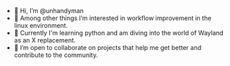 - 👋 Hi, I’m @unhandyman
- 👀 Among other things I’m interested in workflow improvement in the linux environment.
- 🌱 Currently I'm learning python and am diving into the world of Wayland as an X replacement.
- 💞️ I’m open to collaborate on projects that help me get better and contribute to the community.

<!---
unhandyman/unhandyman is a ✨ special ✨ repository because its `README.md` (this file) appears on your GitHub profile.
You can click the Preview link to take a look at your changes.
--->
